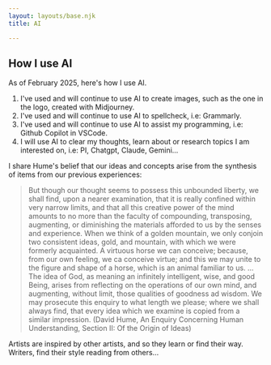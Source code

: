 ```yaml
---
layout: layouts/base.njk
title: AI

---
```


## How I use AI

As of February 2025, here's how I use AI.

1. I've used and will continue to use AI to create images, such as the one in the logo, created with Midjourney.
2. I've used and will continue to use AI to spellcheck, i.e: Grammarly.
3. I've used and will continue to use AI to assist my programming, i.e: Github Copilot in VSCode.
4. I will use AI to clear my thoughts, learn about or research topics I am interested on, i.e: PI, Chatgpt, Claude, Gemini...    

I share Hume's belief that our ideas and concepts arise from the synthesis of items from our previous experiences:

>But though our thought seems to possess this unbounded liberty, we shall find, upon a nearer examination, that it is really confined within very narrow limits, and that all this creative power of the mind amounts to no more than the faculty of compounding, transposing, augmenting, or diminishing the materials afforded to us by the senses and experience. When we think of a golden mountain, we only conjoin two consistent ideas, gold, and mountain, with which we were formerly acquainted. A virtuous horse we can conceive; because, from our own feeling, we ca conceive virtue; and this we may unite to the figure and shape of a horse, which is an animal familiar to us. … The idea of God, as meaning an infinitely intelligent, wise, and good Being, arises from reflecting on the operations of our own mind, and augmenting, without limit, those qualities of goodness ad wisdom. We may prosecute this enquiry to what length we please; where we shall always find, that every idea which we examine is copied from a similar impression. (David Hume, An Enquiry Concerning Human Understanding, Section II: Of the Origin of Ideas)

Artists are inspired by other artists, and so they learn or find their way. Writers, find their style reading from others...